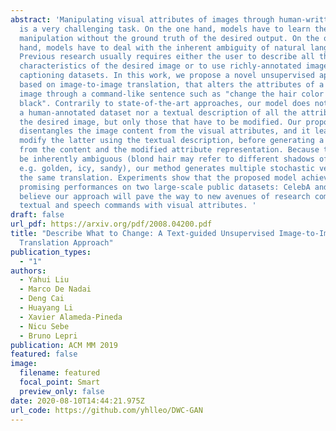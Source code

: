 ```yaml
---
abstract: 'Manipulating visual attributes of images through human-written text
  is a very challenging task. On the one hand, models have to learn the
  manipulation without the ground truth of the desired output. On the other
  hand, models have to deal with the inherent ambiguity of natural language.
  Previous research usually requires either the user to describe all the
  characteristics of the desired image or to use richly-annotated image
  captioning datasets. In this work, we propose a novel unsupervised approach,
  based on image-to-image translation, that alters the attributes of a given
  image through a command-like sentence such as "change the hair color to
  black". Contrarily to state-of-the-art approaches, our model does not require
  a human-annotated dataset nor a textual description of all the attributes of
  the desired image, but only those that have to be modified. Our proposed model
  disentangles the image content from the visual attributes, and it learns to
  modify the latter using the textual description, before generating a new image
  from the content and the modified attribute representation. Because text might
  be inherently ambiguous (blond hair may refer to different shadows of blond,
  e.g. golden, icy, sandy), our method generates multiple stochastic versions of
  the same translation. Experiments show that the proposed model achieves
  promising performances on two large-scale public datasets: CelebA and CUB. We
  believe our approach will pave the way to new avenues of research combining
  textual and speech commands with visual attributes. '
draft: false
url_pdf: https://arxiv.org/pdf/2008.04200.pdf
title: "Describe What to Change: A Text-guided Unsupervised Image-to-Image
  Translation Approach"
publication_types:
  - "1"
authors:
  - Yahui Liu
  - Marco De Nadai
  - Deng Cai
  - Huayang Li
  - Xavier Alameda-Pineda
  - Nicu Sebe
  - Bruno Lepri
publication: ACM MM 2019
featured: false
image:
  filename: featured
  focal_point: Smart
  preview_only: false
date: 2020-08-10T14:44:21.975Z
url_code: https://github.com/yhlleo/DWC-GAN
---
```

